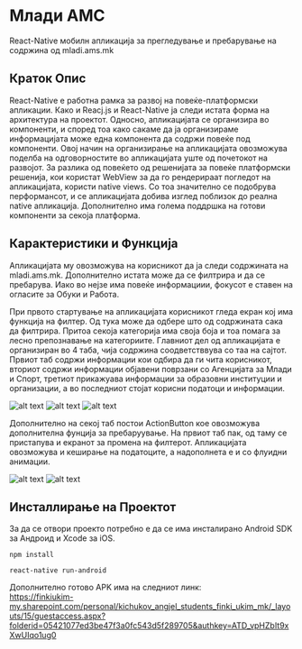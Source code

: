 # Млади АМС 
React-Native мобилн апликација за прегледување и пребарување на содржина од mladi.ams.mk

## Краток Опис
React-Native е работна рамка за развој на повеќе-платформски апликации. Како и Reacj.js и React-Native ја следи истата форма на архитектура на проектот. Односно, апликацијата се организира во компоненти, и според тоа како сакаме да ја организираме информацијата може една компонента да содржи повеќе под компоненти. Овој начин на организирање на апликацијата овозможува поделба на одговорностите во апликацијата уште од почетокот на развојот. За разлика од повеќето од решенијата за повеќе платформски решенија, кои користат WebView за да го рендерираат погледот на апликацијата, користи native views. Со тоа значително се подобрува перформансот, и се апликацијата добива изглед поблизок до реална  native апликација. Дополнително има голема поддршка на готови компоненти за секоја платформа. 
	


## Карактеристики и Функција
Апликацијата му овозможува на корисникот да ја следи содржината на mladi.ams.mk. Дополнително истата може да се филтрира и да се пребарува. Иако во нејзе има повеќе информациии, фокусoт е ставен на огласите зa Обуки и Работа.   

При првото стартување на апликацијата корисникот гледа екран кој има функција на филтер. Од тука може да одбере што од содржината сака да филтрира. Притоа секоја категорија има своја боја и тоа помага за лесно препознавање на категориите. Главниот дел од апликацијата е организиран во 4 таба, чија содржина соодветстввува со таа на сајтот. Првиот таб содржи информации кои одбира да ги чита корисникот, вториот содржи информации објавени поврзани со Агенцијата за Млади и Спорт, третиот прикажуава информации за образовни институции и организации, а во последниот стојат корисни податоци и информации.  

![alt text](http://i.giphy.com/QiLULjy4xf3Zm.gif "Logo Title Text 1")
![alt text](http://i.giphy.com/1mGuadEfpwItq.gif "Logo Title Text 1")
![alt text](http://i.giphy.com/dzVGqn7H2l8qY.gif "Logo Title Text 1")

Дополнително на секој таб постои ActionButton кое  овозможува дополнителна фунцијa за пребаруување. На првиот таб пак, од таму се пристапува и екранот за промена на филтерот. Апликацијата овозможува и кеширање на податоците, а надополнета е и со флуидни анимации. 

![alt text](http://i.giphy.com/SIfU0X3jgjxG8.gif "Logo Title Text 1")
![alt text](http://i.giphy.com/H4ghOeGaxaYBq.gif "Logo Title Text 1")	

## Инсталлирање на Проектот
За да се отвори проекто потребно е да се има инсталирано Android SDK за Андроид и Xcode за iOS.

~~~~
npm install

react-native run-android
~~~~

Дополнително готово APK има на следниот линк:   
https://finkiukim-my.sharepoint.com/personal/kichukov_angjel_students_finki_ukim_mk/_layouts/15/guestaccess.aspx?folderid=05421077ed3be47f3a0fc543d5f289705&authkey=ATD_vpHZbIt9xXwUIqo1ug0